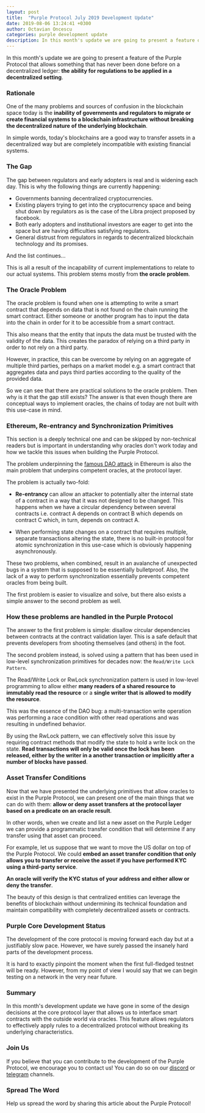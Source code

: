 ```yaml
---
layout: post
title:  "Purple Protocol July 2019 Development Update"
date: 2019-08-06 13:24:41 +0300
author: Octavian Oncescu
categories: purple development update
description: In this month's update we are going to present a feature of the Purple Protocol that allows something that has never been done before on a decentralized ledger...
--- 
```


In this month's update we are going to present a feature of the Purple Protocol that allows something that has never been done before on a decentralized ledger: **the ability for regulations to be applied in a decentralized setting**.

### Rationale
One of the many problems and sources of confusion in the blockchain space today is the **inability of governments and regulators to migrate or create financial systems to a blockchain infrastructure without breaking the decentralized nature of the underlying blockchain**.

In simple words, today's blockchains are a good way to transfer assets in a decentralized way but are completely incompatible with existing financial systems.

### The Gap
The gap between regulators and early adopters is real and is widening each day. This is why the following things are currently happening:

* Governments banning decentralized cryptocurrencies.
* Existing players trying to get into the cryptocurrency space and being shut down by regulators as is the case of the Libra project proposed by facebook.
* Both early adopters and institutional investors are eager to get into the space but are having difficulties satisfying regulators.
* General distrust from regulators in regards to decentralized blockchain technology and its promises.

And the list continues... 

This is all a result of the incapability of current implementations to relate to our actual systems. This problem stems mostly from **the oracle problem**.

### The Oracle Problem
The oracle problem is found when one is attempting to write a smart contract that depends on data that is not found on the chain running the smart contract. Either someone or another program has to input the data into the chain in order for it to be accessible from a smart contract. 

This also means that the entity that inputs the data must be trusted with the validity of the data. This creates the paradox of relying on a third party in order to not rely on a third party.

However, in practice, this can be overcome by relying on an aggregate of multiple third parties, perhaps on a market model e.g. a smart contract that aggregates data and pays third parties according to the quality of the provided data.

So we can see that there are practical solutions to the oracle problem. Then why is it that the gap still exists? The answer is that even though there are conceptual ways to implement oracles, the chains of today are not built with this use-case in mind.

### Ethereum, Re-entrancy and Synchronization Primitives
This section is a deeply technical one and can be skipped by non-technical readers but is important in understanding why oracles don't work today and how we tackle this issues when building the Purple Protocol.

The problem underpinning the [famous DAO attack](https://www.coindesk.com/understanding-dao-hack-journalists) in Ethereum is also the main problem that underpins competent oracles, at the protocol layer.

The problem is actually two-fold:
* **Re-entrancy** can allow an attacker to potentially alter the internal state of a contract in a way that it was not designed to be changed. This happens when we have a circular dependency between several contracts i.e. contract A depends on contract B which depends on contract C which, in turn, depends on contract A.

*  When performing state changes on a contract that requires multiple, separate transactions altering the state, there is no built-in protocol for atomic synchronization in this use-case which is obviously happening asynchronously.

These two problems, when combined, result in an avalanche of unexpected bugs in a system that is supposed to be essentially bulletproof. Also, the lack of a way to perform synchronization essentially prevents competent oracles from being built.

The first problem is easier to visualize and solve, but there also exists a simple answer to the second problem as well. 

### How these problems are handled in the Purple Protocol
The answer to the first problem is simple: disallow circular dependencies between contracts at the contract validation layer. This is a safe default that prevents developers from shooting themselves (and others) in the foot.

The second problem instead, is solved using a pattern that has been used in low-level synchronization primitives for decades now: the `Read/Write Lock Pattern`.

The Read/Write Lock or RwLock synchronization pattern is used in low-level programming to allow either **many readers of a shared resource to immutably read the resource** or a **single writer that is allowed to modify the resource**.

This was the essence of the DAO bug: a multi-transaction write operation was performing a race condition with other read operations and was resulting in undefined behavior.

By using the RwLock pattern, we can effectively solve this issue by requiring contract methods that modify the state to hold a write lock on the state. **Read transactions will only be valid once the lock has been released, either by the writer in a another transaction or implicitly after a number of blocks have passed**.

### Asset Transfer Conditions
Now that we have presented the underlying primitives that allow oracles to exist in the Purple Protocol, we can present one of the main things that we can do with them: **allow or deny asset transfers at the protocol layer based on a predicate on an oracle result**. 

In other words, when we create and list a new asset on the Purple Ledger we can provide a programmatic transfer condition that will determine if any transfer using that asset can proceed.

For example, let us suppose that we want to move the US dollar on top of the Purple Protocol. We could **embed an asset transfer condition that only allows you to transfer or receive the asset if you have performed KYC using a third-party service**. 

**An oracle will verify the KYC status of your address and either allow or deny the transfer**. 

The beauty of this design is that centralized entities can leverage the benefits of blockchain without undermining its technical foundation and maintain compatibility with completely decentralized assets or contracts.

### Purple Core Development Status
The development of the core protocol is moving forward each day but at a justifiably slow pace. However, we have surely passed the insanely hard parts of the development process.

It is hard to exactly pinpoint the moment when the first full-fledged testnet will be ready. However, from my point of view I would say that we can begin testing on a network in the very near future.

### Summary
In this month's development update we have gone in some of the design decisions at the core protocol layer that allows us to interface smart contracts with the outside world via oracles. This feature allows regulators to effectively apply rules to a decentralized protocol without breaking its underlying characteristics.

### Join Us
If you believe that you can contribute to the development of the Purple Protocol, we encourage you to contact us! You can do so on our [discord](https://discord.gg/5ZVZnKd) or [telegram](https://t.me/purple_protocol) channels. 

### Spread The Word
Help us spread the word by sharing this article about the Purple Protocol!











